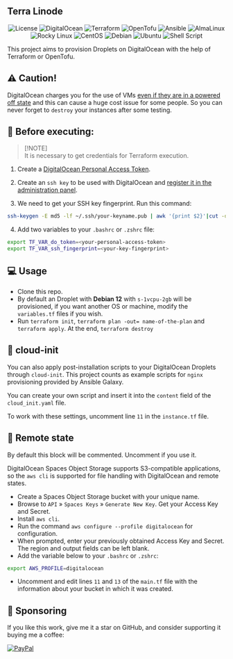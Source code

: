 <h2>Terra Linode</h2>

<p align="center">
    <img alt="License" src="https://img.shields.io/badge/License-GPLv3-blue.svg?style=for-the-badge" />
    <img alt="DigitalOcean" src="https://img.shields.io/badge/DigitalOcean-0080FF?logo=digitalocean&logoColor=fff&style=for-the-badge" />
    <img alt="Terraform" src="https://img.shields.io/badge/terraform-%235835CC.svg?style=for-the-badge&logo=terraform&logoColor=white" />
    <img alt="OpenTofu" src="https://img.shields.io/badge/OpenTofu-FFDA18?logo=opentofu&logoColor=000&style=for-the-badge" />
    <img alt="Ansible" src="https://img.shields.io/badge/Ansible-000000?style=for-the-badge&logo=ansible&logoColor=white" />
    <img alt="AlmaLinux" src="https://img.shields.io/badge/AlmaLinux-000?logo=almalinux&logoColor=fff&style=for-the-badge" />
    <img alt="Rocky Linux" src="https://img.shields.io/badge/Rocky%20Linux-10B981?logo=rockylinux&logoColor=fff&style=for-the-badge" />
    <img alt="CentOS" src="https://img.shields.io/badge/CentOS-262577?logo=centos&logoColor=fff&style=for-the-badge" />
    <img alt="Debian" src="https://img.shields.io/badge/Debian-A81D33?style=for-the-badge&logo=debian&logoColor=white" />
    <img alt="Ubuntu" src="https://img.shields.io/badge/Ubuntu-E95420?style=for-the-badge&logo=ubuntu&logoColor=white" />
    <img alt="Shell Script" src="https://img.shields.io/badge/Shell_Script-121011?style=for-the-badge&logo=gnu-bash&logoColor=white" />
</p>


This project aims to provision Droplets on DigitalOcean with the help of Terraform or OpenTofu.

## ⚠️ Caution!

DigitalOcean charges you for the use of VMs [even if they are in a powered off state](https://www.digitalocean.com/pricing/droplets#general-faq) and this can cause a huge cost issue for some people. So you can never forget to `destroy` your instances after some testing.

## 📌 Before executing:

> [!NOTE]\
> It is necessary to get credentials for Terraform execution.

1. Create a [DigitalOcean Personal Access Token](https://docs.digitalocean.com/reference/api/create-personal-access-token/).

2. Create an `ssh key` to be used with DigitalOcean and [register it in the administration panel](https://www.digitalocean.com/docs/droplets/how-to/add-ssh-keys/to-account/).

3. We need to get your SSH key fingerprint. Run this command:

```bash
ssh-keygen -E md5 -lf ~/.ssh/your-keyname.pub | awk '{print $2}'|cut -d ':' -f2-
```

4. Add two variables to your `.bashrc` or `.zshrc` file:

```bash 
export TF_VAR_do_token=<your-personal-access-token>
export TF_VAR_ssh_fingerprint=<your-key-fingerprint>
```

## 💻 Usage

- Clone this repo.
- By default an Droplet with **Debian 12** with `s-1vcpu-2gb` will be provisioned, if you want another OS or machine, modify the `variables.tf` files if you wish.
- Run `terraform init`, `terraform plan -out= name-of-the-plan` and `terraform apply`. At the end, `terraform destroy`

## 🔧 cloud-init 

You can also apply post-installation scripts to your DigitalOcean Droplets through `cloud-init`. This project counts as example scripts for `nginx` provisioning provided by Ansible Galaxy.

You can create your own script and insert it into the `content` field of the `cloud_init.yaml` file.

To work with these settings, uncomment line `11` in the `instance.tf` file.

## 💾 Remote state

By default this block will be commented. Uncomment if you use it.

DigitalOcean Spaces Object Storage supports S3-compatible applications, so the `aws cli` is supported for file handling with DigitalOcean and remote states.

- Create a Spaces Object Storage bucket with your unique name.
- Browse to `API` » `Spaces Keys` » `Generate New Key`. Get your Access Key and Secret.
- Install `aws cli`.
- Run the command `aws configure --profile digitalocean` for configuration.
- When prompted, enter your previously obtained Access Key and Secret. The region and output fields can be left blank.
- Add the variable below to your `.bashrc` or `.zshrc`:

```bash
export AWS_PROFILE=digitalocean
```

- Uncomment and edit lines `11` and `13` of the `main.tf` file with the information about your bucket in which it was created.

## 🎁 Sponsoring

If you like this work, give me it a star on GitHub, and consider supporting it buying me a coffee:

[![PayPal](https://img.shields.io/badge/PayPal-00457C?style=for-the-badge&logo=paypal&logoColor=white)](https://www.paypal.com/donate/?business=VUS6R8TX53NTS&no_recurring=0&currency_code=USD)